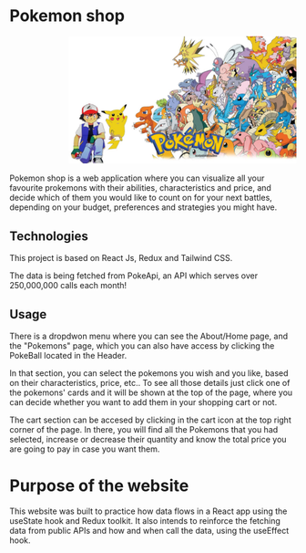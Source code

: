 # Pokemon shop
<p align="end">
  <img src="src/assets/coverCopy.jpg" width="400">
</p>

Pokemon shop is a web application where you can visualize all your favourite prokemons with their abilities, characteristics and price, and decide which of them you would like to count on for your next battles, depending on your budget, preferences and strategies you might have.

## Technologies

This project is based on React Js, Redux and Tailwind CSS.

The data is being fetched from PokeApi, an API which serves over 250,000,000 calls each month!


## Usage

There is a dropdwon menu where you can see the About/Home page, and the "Pokemons" page, which you can also have access by clicking the PokeBall located in the Header.

In that section, you can select the pokemons you wish and you like, based on their characteristics, price, etc.. To see all those details just click one of the pokemons' cards and it will be shown at the top of the page, where you can decide whether you want to add them in your shopping cart or not.

The cart section can be accesed by clicking in the cart icon at the top right corner of the page. In there, you will find all the Pokemons that you had selected, increase or decrease their quantity  and know the total price you are going to pay in case you want them.

# Purpose of the website
This website was built to practice how data flows in a React app using the useState hook and Redux toolkit. It also intends to reinforce the fetching data from public APIs and how and when call the data, using the useEffect hook.
